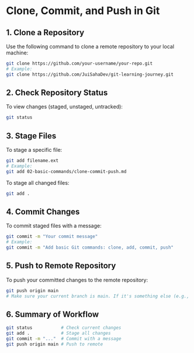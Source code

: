 # Clone, Commit, and Push in Git

## 1. Clone a Repository
Use the following command to clone a remote repository to your local machine:
```bash
git clone https://github.com/your-username/your-repo.git
# Example:
git clone https://github.com/JuiSahaDev/git-learning-journey.git
```

## 2. Check Repository Status
To view changes (staged, unstaged, untracked):
```bash
git status
```

## 3. Stage Files
To stage a specific file:
```bash
git add filename.ext
# Example:
git add 02-basic-commands/clone-commit-push.md
```
To stage all changed files:
```bash
git add .
```

## 4. Commit Changes
To commit staged files with a message:
```bash
git commit -m "Your commit message"
# Example:
git commit -m "Add basic Git commands: clone, add, commit, push"
```

## 5. Push to Remote Repository
To push your committed changes to the remote repository:
``` bash
git push origin main
# Make sure your current branch is main. If it's something else (e.g., master, dev), replace main accordingly.
```

## 6. Summary of Workflow
```bash
git status           # Check current changes
git add .            # Stage all changes
git commit -m "..."  # Commit with a message
git push origin main # Push to remote
```





